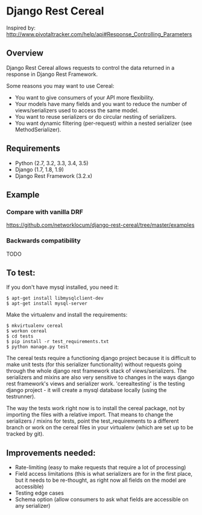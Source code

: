 # Django Rest Cereal

Inspired by:
http://www.pivotaltracker.com/help/api#Response_Controlling_Parameters

## Overview
Django Rest Cereal allows requests to control the data returned in a response in Django Rest Framework.

Some reasons you may want to use Cereal:

* You want to give consumers of your API more flexibility.
* Your models have many fields and you want to reduce the number of views/serializers used to access the same model.
* You want to reuse serializers or do circular nesting of serializers.
* You want dynamic filtering (per-request) within a nested serializer (see MethodSerializer).

## Requirements
* Python (2.7, 3.2, 3.3, 3.4, 3.5)
* Django (1.7, 1.8, 1.9)
* Django Rest Framework (3.2.x)

## Example

### Compare with vanilla DRF
https://github.com/networklocum/django-rest-cereal/tree/master/examples

### Backwards compatibility
TODO

## To test:

If you don't have mysql installed, you need it:

```
$ apt-get install libmysqlclient-dev
$ apt-get install mysql-server
```

Make the virtualenv and install the requirements:

```
$ mkvirtualenv cereal
$ workon cereal
$ cd tests
$ pip install -r test_requirements.txt
$ python manage.py test
```

The cereal tests require a functioning django project because it is difficult to make unit tests (for this serializer functionality) without requests going through the whole django rest framework stack of views/serializers. The serializers and mixins are also very sensitive to changes in the ways django rest framework's views and serializer work. 'cerealtesting' is the testing django project - it will create a mysql database locally (using the testrunner).

The way the tests work right now is to install the cereal package, not by importing the files with a relative import. That means to change the serializers / mixins for tests, point the test_requirements to a different branch or work on the cereal files in your virtualenv (which are set up to be tracked by git).

## Improvements needed:
* Rate-limiting (easy to make requests that require a lot of processing)
* Field access limitations (this is what serializers are for in the first place, but it needs to be re-thought, as right now all fields on the model are accessible)
* Testing edge cases
* Schema option (allow consumers to ask what fields are accessible on any serializer)

